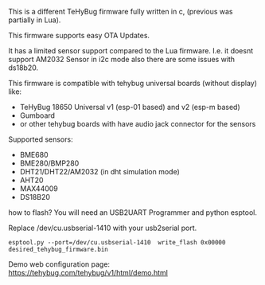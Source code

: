 This is a different TeHyBug firmware fully written in c, (previous was partially in Lua).

This firmware supports easy OTA Updates.

It has a limited sensor support compared to the Lua firmware.
I.e. it doesnt support AM2032 Sensor in i2c mode also there are some issues with ds18b20.

This firmware is compatible with tehybug universal boards (without display) like:
* TeHyBug 18650 Universal v1 (esp-01 based) and v2 (esp-m based)
* Gumboard 
* or other tehybug boards with have audio jack connector for the sensors

Supported sensors:
* BME680
* BME280/BMP280
* DHT21/DHT22/AM2032 (in dht simulation mode)
* AHT20
* MAX44009
* DS18B20

how to flash?
You will need an USB2UART Programmer and python esptool.

Replace /dev/cu.usbserial-1410 with your usb2serial port.

```esptool.py --port=/dev/cu.usbserial-1410  write_flash 0x00000 desired_tehybug_firmware.bin```

Demo web configuration page: https://tehybug.com/tehybug/v1/html/demo.html
